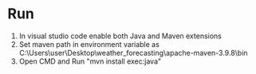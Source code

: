 # Run
1. In visual studio code enable both Java and Maven extensions
2. Set maven path in environment variable as C:\Users\user\Desktop\weather_forecasting\apache-maven-3.9.8\bin
3. Open CMD and Run "mvn install exec:java"
